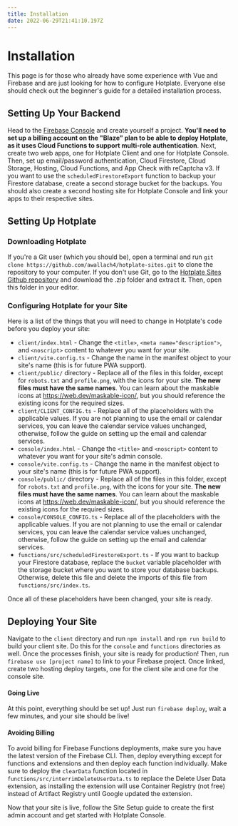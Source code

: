 ```yaml
---
title: Installation
date: 2022-06-29T21:41:10.197Z
---
```

# Installation

This page is for those who already have some experience with Vue and Firebase and are just looking for how to configure Hotplate.  Everyone else should check out the beginner's guide for a detailed installation process.

## Setting Up Your Backend

Head to the [Firebase Console](https://console.firebase.google.com) and create yourself a project.  **You'll need to set up a billing account on the "Blaze" plan to be able to deploy Hotplate, as it uses Cloud Functions to support multi-role authentication**.  Next, create two web apps, one for Hotplate Client and one for Hotplate Console.  Then, set up email/password authentication, Cloud Firestore, Cloud Storage, Hosting, Cloud Functions, and App Check with reCaptcha v3.  If you want to use the `scheduledFirestoreExport` function to backup your Firestore database, create a second storage bucket for the backups.  You should also create a second hosting site for Hotplate Console and link your apps to their respective sites.

## Setting Up Hotplate

### Downloading Hotplate

If you're a Git user (which you should be), open a terminal and run `git clone https://github.com/awallach4/hotplate-sites.git` to clone the repository to your computer.  If you don't use Git, go to the [Hotplate Sites Github repository](https://github.com/awallach4/hotplate-sites) and download the .zip folder and extract it.  Then, open this folder in your editor.

### Configuring Hotplate for your Site

Here is a list of the things that you will need to change in Hotplate's code before you deploy your site:

* `client/index.html` - Change the `<title>`, `<meta name="description">`, and `<noscript>` content to whatever you want for your site.
* `client/vite.config.ts` - Change the name in the manifest object to your site's name (this is for future PWA support).
* `client/public/` directory - Replace all of the files in this folder, except for `robots.txt` and `profile.png`, with the icons for your site.  **The new files must have the same names**.  You can learn about the maskable icons at <https://web.dev/maskable-icon/>, but you should reference the existing icons for the required sizes.
* `client/CLIENT_CONFIG.ts` - Replace all of the placeholders with the applicable values.  If you are not planning to use the email or calendar services, you can leave the calendar service values unchanged, otherwise, follow the guide on setting up the email and calendar services.
* `console/index.html` - Change the `<title>` and `<noscript>` content to whatever you want for your site's admin console.
* `console/vite.config.ts` - Change the name in the manifest object to your site's name (this is for future PWA support).
* `console/public/` directory - Replace all of the files in this folder, except for `robots.txt` and `profile.png`, with the icons for your site.  **The new files must have the same names**.  You can learn about the maskable icons at <https://web.dev/maskable-icon/>, but you should reference the existing icons for the required sizes.
* `console/CONSOLE_CONFIG.ts` - Replace all of the placeholders with the applicable values.  If you are not planning to use the email or calendar services, you can leave the calendar service values unchanged, otherwise, follow the guide on setting up the email and calendar services.
* `functions/src/scheduledFirestoreExport.ts` - If you want to backup your Firestore database, replace the `bucket` variable placeholder with the storage bucket where you want to store your database backups.  Otherwise, delete this file and delete the imports of this file from `functions/src/index.ts`.

Once all of these placeholders have been changed, your site is ready.

## Deploying Your Site

Navigate to the `client` directory and run `npm install` and `npm run build` to build your client site.  Do this for the `console` and `functions` directories as well.  Once the processes finish, your site is ready for production!  Then, run `firebase use [project name]` to link to your Firebase project.  Once linked, create two hosting deploy targets, one for the client site and one for the console site.

#### Going Live

At this point, everything should be set up!  Just run `firebase deploy`, wait a few minutes, and your site should be live!

#### Avoiding Billing

To avoid billing for Firebase Functions deployments, make sure you have the latest version of the Firebase CLI.  Then, deploy everything except for functions and extensions and then deploy each function individually.  Make sure to deploy the `clearData` function located in `functions/src/interrimDeleteUserData.ts` to replace the Delete User Data extension, as installing the extension will use Container Registry (not free) instead of Artifact Registry until Google updated the extension.

Now that your site is live, follow the Site Setup guide to create the first admin account and get started with Hotplate Console.